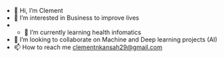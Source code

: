 - 👋 Hi, I’m Clement
- 👀 I’m interested in Business to improve lives
- - 🌱 I’m currently learning health infomatics
- 💞️ I’m looking to collaborate on Machine and Deep learning projects (AI)
- 📫 How to reach me clementnkansah29@gmail.com

<!---
tymefactor/tymefactor is a ✨ special ✨ repository because its `README.md` (this file) appears on your GitHub profile.
You can click the Preview link to take a look at your changes.
--->
